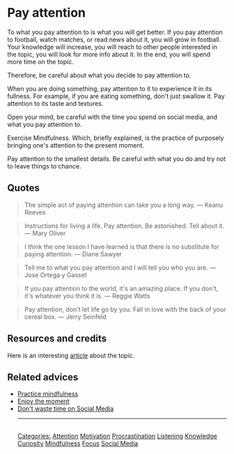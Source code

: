 # Pay attention

To what you pay attention to is what you will get better. If you pay attention to football, watch matches, or read news about it, you will grow in football. Your knowledge will increase, you will reach to other people interested in the topic, you will look for more info about it. In the end, you will spend more time on the topic.

Therefore, be careful about what you decide to pay attention to.

When you are doing something, pay attention to it to experience it in its fullness. For example, if you are eating something, don't just swallow it. Pay attention to its taste and textures.

Open your mind, be careful with the time you spend on social media, and what you pay attention to.

Exercise Mindfulness. Which, briefly explained, is the practice of purposely bringing one's attention to the present moment.

Pay attention to the smallest details. Be careful with what you do and try not to leave things to chance.

## Quotes

> The simple act of paying attention can take you a long way. ― Keanu Reeves

> Instructions for living a life. Pay attention. Be astonished. Tell about it. ― Mary Oliver

> I think the one lesson I have learned is that there is no substitute for paying attention. ― Diane Sawyer

> Tell me to what you pay attention and I will tell you who you are. ― Jose Ortega y Gasset

> If you pay attention to the world, it's an amazing place. If you don't, it's whatever you think it is. ― Reggie Watts

> Pay attention, don't let life go by you. Fall in love with the back of your cereal box. ― Jerry Seinfeld

## Resources and credits

Here is an interesting [article](https://mythirdbrain.substack.com/p/how-i-spend-my-attention) about the topic.

## Related advices

- [Practice mindfulness](../Practice%20mindfulness/index.md)
- [Enjoy the moment](../Enjoy%20the%20moment/index.md)
- [Don't waste time on Social Media](../Don't%20waste%20time%20on%20Social%20Media/index.md)<hr/><br/>[Categories:](../Categories/index.md) [Attention](../Categories/Attention.md) [Motivation](../Categories/Motivation.md) [Procrastination](../Categories/Procrastination.md) [Listening](../Categories/Listening.md) [Knowledge](../Categories/Knowledge.md) [Curiosity](../Categories/Curiosity.md) [Mindfulness](../Categories/Mindfulness.md) [Focus](../Categories/Focus.md) [Social Media](../Categories/Social%20Media.md)
